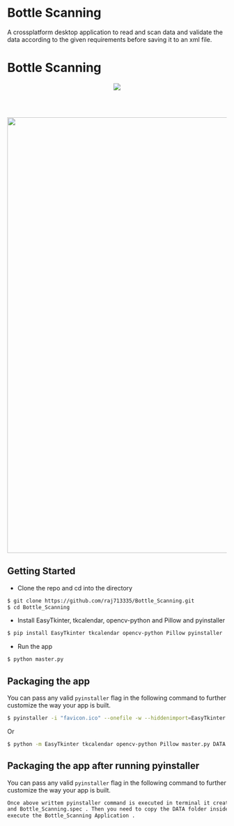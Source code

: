# Bottle Scanning
A crossplatform desktop application to read and scan data and validate the data according to the given requirements before saving it to an xml file.



# Bottle Scanning



<p align="center">
    <img src="favicon.ico" >
    <br>
    
</p>

<br>
<br>



<p align="center">
    <img src="demo/Bottle_Scanning.gif" width="1000">
    <br>
    <sup></sup>
</p>

## Getting Started
- Clone the repo and cd into the directory
```sh
$ git clone https://github.com/raj713335/Bottle_Scanning.git
$ cd Bottle_Scanning
```

- Install EasyTkinter, tkcalendar, opencv-python and Pillow and pyinstaller

```sh
$ pip install EasyTkinter tkcalendar opencv-python Pillow pyinstaller
```

- Run the app

```sh
$ python master.py
```

## Packaging the app
You can pass any valid `pyinstaller` flag in the following command to further customize the way your app is built.

```sh
$ pyinstaller -i "favicon.ico" --onefile -w --hiddenimport=EasyTkinter --hiddenimport=tkcalendar --hiddenimport=opencv-python --hiddenimport=Pillow  --name Bottle_Scanning master.py
```

Or
```sh
$ python -m EasyTkinter tkcalendar opencv-python Pillow master.py DATA --noconsole --onefile --icon='favicon.ico'
```

## Packaging the app after running pyinstaller
You can pass any valid `pyinstaller` flag in the following command to further customize the way your app is built.

```sh
Once above writtem pyinstaller command is executed in terminal it creates 3 files i.e dist, build 
and Bottle_Scanning.spec . Then you need to copy the DATA folder inside the dist Folder and 
execute the Bottle_Scanning Application .
```

